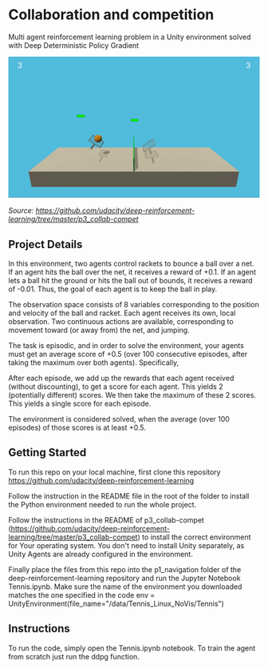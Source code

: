 # Collaboration and competition

Multi agent reinforcement learning problem in a Unity environment solved with Deep Deterministic Policy Gradient

![tenni](/tennis.gif)

*Source: https://github.com/udacity/deep-reinforcement-learning/tree/master/p3_collab-compet*

## Project Details

In this environment, two agents control rackets to bounce a ball over a net. If an agent hits the ball over the net, it receives a reward of +0.1. If an agent lets a ball hit the ground or hits the ball out of bounds, it receives a reward of -0.01. Thus, the goal of each agent is to keep the ball in play.

The observation space consists of 8 variables corresponding to the position and velocity of the ball and racket. Each agent receives its own, local observation. Two continuous actions are available, corresponding to movement toward (or away from) the net, and jumping.

The task is episodic, and in order to solve the environment, your agents must get an average score of +0.5 (over 100 consecutive episodes, after taking the maximum over both agents). Specifically,

After each episode, we add up the rewards that each agent received (without discounting), to get a score for each agent. This yields 2 (potentially different) scores. We then take the maximum of these 2 scores. This yields a single score for each episode.

The environment is considered solved, when the average (over 100 episodes) of those scores is at least +0.5.

## Getting Started

To run this repo on your local machine, first clone this repository https://github.com/udacity/deep-reinforcement-learning

Follow the instruction in the README file in the root of the folder to install the Python environment needed to run the whole project.

Follow the instructions in the README of p3_collab-compet (https://github.com/udacity/deep-reinforcement-learning/tree/master/p3_collab-compet) to install the correct environment for Your operating system. You don't need to install Unity separately, as Unity Agents are already configured in the environment.

Finally place the files from this repo into the p1_navigation folder of the deep-reinforcement-learning repository and run the Jupyter Notebook Tennis.ipynb. Make sure the name of the environment you downloaded matches the one specified in the code env = UnityEnvironment(file_name="/data/Tennis_Linux_NoVis/Tennis")

## Instructions

To run the code, simply open the Tennis.ipynb notebook.
To train the agent from scratch just run the ddpg function.
